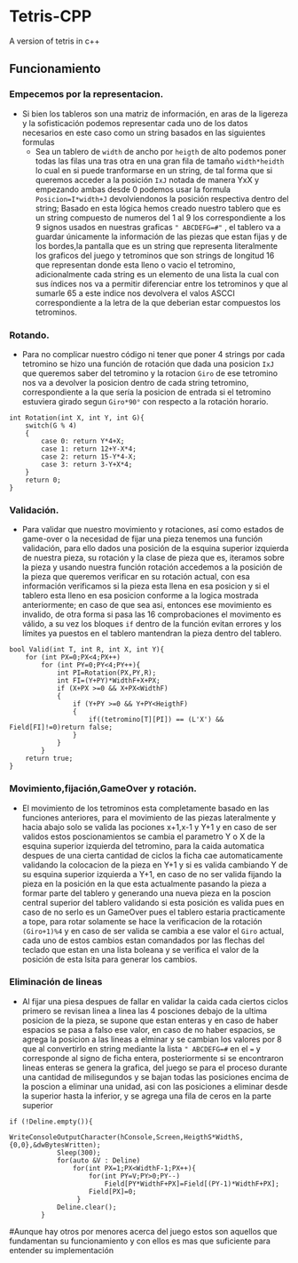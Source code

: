 # Tetris-CPP
A version of tetris in c++
## Funcionamiento
### Empecemos por la representacion.
- Si bien los tableros son una matriz de información, en aras de la ligereza y la sofisticación podemos representar cada uno de los datos necesarios en este caso como un string
basados en las siguientes formulas
  - Sea un tablero de `width` de ancho por `heigth` de alto podemos poner todas las filas una tras otra en una gran fila de tamaño `width*heidth` lo cual en si puede tranformarse en un string, de tal forma  que si queremos acceder a la posición `IxJ` notada de manera YxX y empezando ambas desde 0 podemos usar la formula `Posicion=I*width+J` devolviendonos la posición respectiva dentro del string; Basado en esta lógica hemos creado nuestro tablero que es un string compuesto de numeros del 1 al 9 los correspondiente a los 9 signos usados en nuestras graficas `" ABCDEFG=#"` , el tablero va a guardar únicamente la información de las piezas que estan fijas y de los bordes,la pantalla que es un string que representa literalmente los graficos del juego y tetrominos que son strings de longitud 16 que representan donde esta lleno o vacio el tetromino, adicionalmente cada string es un elemento de una lista la cual con sus índices nos va a permitir diferenciar entre los tetrominos y que al sumarle 65 a este indice nos devolvera el valos ASCCI correspondiente a la letra de la que deberian estar compuestos los tetrominos.
### Rotando.
- Para no complicar nuestro código ni tener que poner 4 strings por cada tetromino se hizo una función de rotación que dada una posicion `IxJ` que queremos saber del tetromino y la rotacion `Giro` de ese tetromino nos va a devolver la posicion dentro de cada string tetromino,  correspondiente a la que sería la posicion de entrada si el tetromino estuviera girado segun `Giro*90°` con respecto a la rotación horario.
```
int Rotation(int X, int Y, int G){
    switch(G % 4)
    {
        case 0: return Y*4+X;
        case 1: return 12+Y-X*4;
        case 2: return 15-Y*4-X;
        case 3: return 3-Y+X*4;
    }
    return 0;
}
```
### Validación.
- Para validar que nuestro movimiento y rotaciones, así como estados de game-over o la necesidad de fijar una pieza tenemos una función validación, para ello dados una posición de la esquina superior izquierda de nuestra pieza, su rotación y la clase de pieza que es,  iteramos sobre la pieza y usando nuestra función rotación accedemos a la posición de la pieza que queremos verificar en su rotación actual, con esa información verificamos si la pieza esta llena en esa posicion y si el tablero esta lleno en esa posicion conforme a la logica mostrada anteriormente; en caso de que sea asi, entonces ese movimiento es invalido, de otra forma si pasa las 16 comprobaciones el movimento es válido, a su vez los bloques `if` dentro de la función evitan errores y los límites ya puestos en el tablero mantendran la pieza dentro del tablero.
```
bool Valid(int T, int R, int X, int Y){
    for (int PX=0;PX<4;PX++)
        for (int PY=0;PY<4;PY++){
            int PI=Rotation(PX,PY,R);
            int FI=(Y+PY)*WidthF+X+PX;
            if (X+PX >=0 && X+PX<WidthF)
            {
                if (Y+PY >=0 && Y+PY<HeigthF)
                {
                    if((tetromino[T][PI]) == (L'X') && Field[FI]!=0)return false; 
                }     
            }   
        }
    return true;
}
```
### Movimiento,fijación,GameOver y rotación.
- El movimiento de los tetrominos esta completamente basado en las funciones anteriores, para el movimiento de las piezas lateralmente y hacia abajo solo se valida las pociones x+1,x-1 y Y+1 y en caso de ser validos estos poscionamientos se cambia el parametro Y o X de la esquina superior izquierda del tetromino, para la caida automatica despues de una cierta cantidad de ciclos la ficha cae automaticamente validando la colocacion de la pieza en Y+1 y si es valida cambiando Y de su esquina superior izquierda a Y+1, en caso de no ser valida fijando la pieza en la posición en la que esta actualmente pasando la pieza a formar parte del tablero y generando una nueva pieza en la poscion central superior del tablero validando si esta posición es valida pues en caso de no serlo es un GameOver pues el tablero estaria practicamente a tope, para rotar solamente se hace la verificacion de la rotación `(Giro+1)%4` y en caso de ser valida se cambia a ese valor el `Giro` actual, cada uno de estos cambios estan comandados por las flechas del teclado que estan en una lista boleana y se verifica el valor de la posición de esta lsita para generar los cambios.
### Eliminación de lineas
- Al fijar una piesa despues de fallar en validar la caida cada ciertos ciclos primero se revisan linea a linea las 4 posciones debajo de la ultima posicion de la pieza, se supone que estan enteras y en caso de haber espacios se pasa a falso ese valor, en caso de no haber espacios, se agrega la posicion a las lineas a elminar y se cambian los valores por 8 que al convertirlo en string mediante la lista `" ABCDEFG=#` en el `=` y corresponde al signo de ficha entera, posteriormente si se encontraron lineas enteras se genera la grafica, del juego se para el proceso durante una cantidad de milisegundos y se bajan todas las posiciones encima de la poscion a eliminar una unidad, asi con las posiciones a eliminar desde la superior hasta la inferior, y se agrega una fila de ceros en la parte superior
```
if (!Deline.empty()){
            WriteConsoleOutputCharacter(hConsole,Screen,HeigthS*WidthS,{0,0},&dwBytesWritten);
            Sleep(300);
            for(auto &V : Deline)
                for(int PX=1;PX<WidthF-1;PX++){
                    for(int PY=V;PY>0;PY--)
                        Field[PY*WidthF+PX]=Field[(PY-1)*WidthF+PX];
                    Field[PX]=0;
                 }
            Deline.clear();    
        }     
```
#Aunque hay otros por menores acerca del juego estos son aquellos que fundamentan su funcionamiento y con ellos es mas que suficiente para entender su implementación
